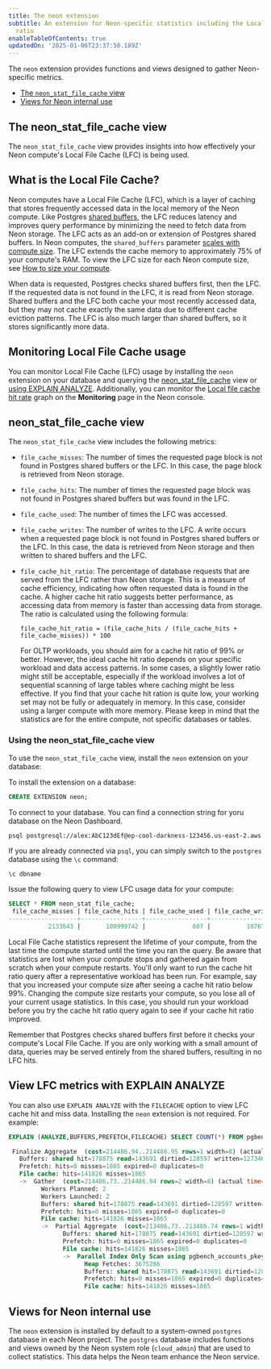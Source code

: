 ```yaml
---
title: The neon extension
subtitle: An extension for Neon-specific statistics including the Local File Cache hit
  ratio
enableTableOfContents: true
updatedOn: '2025-01-06T23:37:50.189Z'
---
```


The `neon` extension provides functions and views designed to gather Neon-specific metrics.

- [The `neon_stat_file_cache` view](#the-neon_stat_file_cache-view)
- [Views for Neon internal use](#views-for-neon-internal-use)

## The neon_stat_file_cache view

The `neon_stat_file_cache` view provides insights into how effectively your Neon compute's Local File Cache (LFC) is being used.

## What is the Local File Cache?

Neon computes have a Local File Cache (LFC), which is a layer of caching that stores frequently accessed data in the local memory of the Neon compute. Like Postgres [shared buffers](/docs/reference/glossary#shared-buffers), the LFC reduces latency and improves query performance by minimizing the need to fetch data from Neon storage. The LFC acts as an add-on or extension of Postgres shared buffers. In Neon computes, the `shared_buffers` parameter [scales with compute size](/docs/reference/compatibility#parameter-settings-that-differ-by-compute-size). The LFC extends the cache memory to approximately 75% of your compute's RAM. To view the LFC size for each Neon compute size, see [How to size your compute](/docs/manage/endpoints#how-to-size-your-compute).

When data is requested, Postgres checks shared buffers first, then the LFC. If the requested data is not found in the LFC, it is read from Neon storage. Shared buffers and the LFC both cache your most recently accessed data, but they may not cache exactly the same data due to different cache eviction patterns. The LFC is also much larger than shared buffers, so it stores significantly more data.

## Monitoring Local File Cache usage

You can monitor Local File Cache (LFC) usage by installing the `neon` extension on your database and querying the [neon_stat_file_cache](/docs/) view or [using EXPLAIN ANALYZE](#view-lfc-metrics-with-explain-analyze). Additionally, you can monitor the [Local file cache hit rate](/docs/introduction/monitoring-page#local-file-cache-hit-rate) graph on the **Monitoring** page in the Neon console.

## neon_stat_file_cache view

The `neon_stat_file_cache` view includes the following metrics:

- `file_cache_misses`: The number of times the requested page block is not found in Postgres shared buffers or the LFC. In this case, the page block is retrieved from Neon storage.
- `file_cache_hits`: The number of times the requested page block was not found in Postgres shared buffers but was found in the LFC.
- `file_cache_used`: The number of times the LFC was accessed.
- `file_cache_writes`: The number of writes to the LFC. A write occurs when a requested page block is not found in Postgres shared buffers or the LFC. In this case, the data is retrieved from Neon storage and then written to shared buffers and the LFC.
- `file_cache_hit_ratio`: The percentage of database requests that are served from the LFC rather than Neon storage. This is a measure of cache efficiency, indicating how often requested data is found in the cache. A higher cache hit ratio suggests better performance, as accessing data from memory is faster than accessing data from storage. The ratio is calculated using the following formula:

  ```
  file_cache_hit_ratio = (file_cache_hits / (file_cache_hits + file_cache_misses)) * 100
  ```

  For OLTP workloads, you should aim for a cache hit ratio of 99% or better. However, the ideal cache hit ratio depends on your specific workload and data access patterns. In some cases, a slightly lower ratio might still be acceptable, especially if the workload involves a lot of sequential scanning of large tables where caching might be less effective. If you find that your cache hit ration is quite low, your working set may not be fully or adequately in memory. In this case, consider using a larger compute with more memory. Please keep in mind that the statistics are for the entire compute, not specific databases or tables.

### Using the neon_stat_file_cache view

To use the `neon_stat_file_cache` view, install the `neon` extension on your database:

To install the extension on a database:

```sql
CREATE EXTENSION neon;
```

To connect to your database. You can find a connection string for yoru database on the Neon Dashboard.

```bash shouldWrap
psql postgresql://alex:AbC123dEf@ep-cool-darkness-123456.us-east-2.aws.neon.tech/dbname?sslmode=require
```

If you are already connected via `psql`, you can simply switch to the `postgres` database using the `\c` command:

```shell
\c dbname
```

Issue the following query to view LFC usage data for your compute:

```sql
SELECT * FROM neon_stat_file_cache;
 file_cache_misses | file_cache_hits | file_cache_used | file_cache_writes | file_cache_hit_ratio
-------------------+-----------------+-----------------+-------------------+----------------------
           2133643 |       108999742 |             607 |          10767410 |                98.08
```

<Admonition type="note">
Local File Cache statistics represent the lifetime of your compute, from the last time the compute started until the time you ran the query. Be aware that statistics are lost when your compute stops and gathered again from scratch when your compute restarts. You'll only want to run the cache hit ratio query after a representative workload has been run. For example, say that you increased your compute size after seeing a cache hit ratio below 99%. Changing the compute size restarts your compute, so you lose all of your current usage statistics. In this case, you should run your workload before you try the cache hit ratio query again to see if your cache hit ratio improved.

Remember that Postgres checks shared buffers first before it checks your compute's Local File Cache. If you are only working with a small amount of data, queries may be served entirely from the shared buffers, resulting in no LFC hits.
</Admonition>

## View LFC metrics with EXPLAIN ANALYZE

You can also use `EXPLAIN ANALYZE` with the `FILECACHE` option to view LFC cache hit and miss data. Installing the `neon` extension is not required. For example:

```sql {6,12,16,22}
EXPLAIN (ANALYZE,BUFFERS,PREFETCH,FILECACHE) SELECT COUNT(*) FROM pgbench_accounts;

 Finalize Aggregate  (cost=214486.94..214486.95 rows=1 width=8) (actual time=5195.378..5196.034 rows=1 loops=1)
   Buffers: shared hit=178875 read=143691 dirtied=128597 written=127346
   Prefetch: hits=0 misses=1865 expired=0 duplicates=0
   File cache: hits=141826 misses=1865
   ->  Gather  (cost=214486.73..214486.94 rows=2 width=8) (actual time=5195.366..5196.025 rows=3 loops=1)
         Workers Planned: 2
         Workers Launched: 2
         Buffers: shared hit=178875 read=143691 dirtied=128597 written=127346
         Prefetch: hits=0 misses=1865 expired=0 duplicates=0
         File cache: hits=141826 misses=1865
         ->  Partial Aggregate  (cost=213486.73..213486.74 rows=1 width=8) (actual time=5187.670..5187.670 rows=1 loops=3)
               Buffers: shared hit=178875 read=143691 dirtied=128597 written=127346
               Prefetch: hits=0 misses=1865 expired=0 duplicates=0
               File cache: hits=141826 misses=1865
               ->  Parallel Index Only Scan using pgbench_accounts_pkey on pgbench_accounts  (cost=0.43..203003.02 rows=4193481 width=0) (actual time=0.574..4928.995 rows=3333333 loops=3)
                     Heap Fetches: 3675286
                     Buffers: shared hit=178875 read=143691 dirtied=128597 written=127346
                     Prefetch: hits=0 misses=1865 expired=0 duplicates=0
                     File cache: hits=141826 misses=1865
```

## Views for Neon internal use

The `neon` extension is installed by default to a system-owned `postgres` database in each Neon project. The `postgres` database includes functions and views owned by the Neon system role (`cloud_admin`) that are used to collect statistics. This data helps the Neon team enhance the Neon service.

<NeedHelp/>
